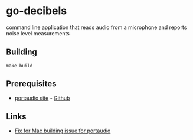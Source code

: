 # go-decibels
command line application that reads audio from a microphone and reports noise level measurements

## Building
```
make build
```


## Prerequisites
* [portaudio site](http://portaudio.com) - [Github](https://github.com/PortAudio/portaudio/)

## Links 
* [Fix for Mac building issue for portaudio](https://stackoverflow.com/questions/13309864/building-portaudio-on-osx-10-7-5-using-sdk10-6-or-10-7-fails)

